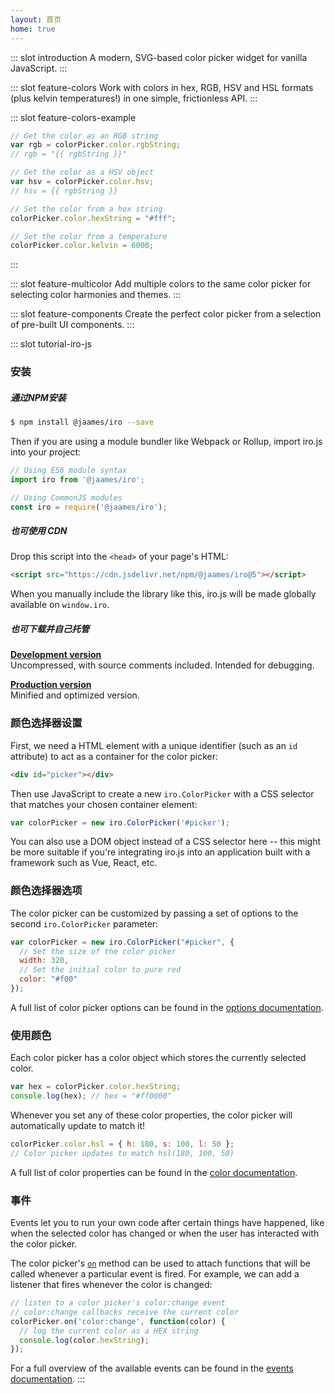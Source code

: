 ```yaml
---
layout: 首页
home: true
---
```


::: slot introduction A modern, SVG-based color picker widget for vanilla JavaScript. :::

::: slot feature-colors Work with colors in hex, RGB, HSV and HSL formats (plus kelvin temperatures!) in one simple, frictionless API. :::

::: slot feature-colors-example
```js
// Get the color as an RGB string 
var rgb = colorPicker.color.rgbString; 
// rgb = "{{ rgbString }}" 

// Get the color as a HSV object 
var hsv = colorPicker.color.hsv; 
// hsv = {{ rgbString }}

// Set the color from a hex string 
colorPicker.color.hexString = "#fff";

// Set the color from a temperature 
colorPicker.color.kelvin = 6000;
```
:::

::: slot feature-multicolor Add multiple colors to the same color picker for selecting color harmonies and themes. :::

::: slot feature-components Create the perfect color picker from a selection of pre-built UI components. :::

::: slot tutorial-iro-js
### 安装

##### 通过NPM安装

```bash
$ npm install @jaames/iro --save
```

Then if you are using a module bundler like Webpack or Rollup, import iro.js into your project:

```js
// Using ES6 module syntax
import iro from '@jaames/iro';

// Using CommonJS modules
const iro = require('@jaames/iro');
```

##### 也可使用 CDN

Drop this script into the `<head>` of your page's HTML:

```html
<script src="https://cdn.jsdelivr.net/npm/@jaames/iro@5"></script>
```

When you manually include the library like this, iro.js will be made globally available on `window.iro`.

##### 也可下载并自己托管

**[Development version](https://raw.githubusercontent.com/jaames/iro.js/master/dist/iro.js)**<br/> Uncompressed, with source comments included. Intended for debugging.

**[Production version](https://raw.githubusercontent.com/jaames/iro.js/master/dist/iro.min.js)**<br/> Minified and optimized version.

### 颜色选择器设置

First, we need a HTML element with a unique identifier (such as an `id` attribute) to act as a container for the color picker:

```html
<div id="picker"></div>
```

Then use JavaScript to create a new `iro.ColorPicker` with a CSS selector that matches your chosen container element:

```js
var colorPicker = new iro.ColorPicker('#picker');
```

You can also use a DOM object instead of a CSS selector here -- this might be more suitable if you're integrating iro.js into an application built with a framework such as Vue, React, etc.

### 颜色选择器选项

The color picker can be customized by passing a set of options to the second `iro.ColorPicker` parameter:

```js
var colorPicker = new iro.ColorPicker("#picker", {
  // Set the size of the color picker
  width: 320,
  // Set the initial color to pure red
  color: "#f00"
});
```

A full list of color picker options can be found in the [options documentation](guide.html#color-picker-options).

### 使用颜色

Each color picker has a color object which stores the currently selected color.


```js
var hex = colorPicker.color.hexString;
console.log(hex); // hex = "#ff0000"
```

Whenever you set any of these color properties, the color picker will automatically update to match it!

```js
colorPicker.color.hsl = { h: 180, s: 100, l: 50 };
// Color picker updates to match hsl(180, 100, 50)
```

A full list of color properties can be found in the [color documentation](/guide.html#working-with-colors).

### 事件


Events let you to run your own code after certain things have happened, like when the selected color has changed or when the user has interacted with the color picker.

The color picker's [`on`](colorPicker_api.html#on) method can be used to attach functions that will be called whenever a particular event is fired. For example, we can add a listener that fires whenever the color is changed:

```js
// listen to a color picker's color:change event
// color:change callbacks receive the current color
colorPicker.on('color:change', function(color) {
  // log the current color as a HEX string
  console.log(color.hexString);
});
```

For a full overview of the available events can be found in the [events documentation](/guide.html#color-picker-events). :::
